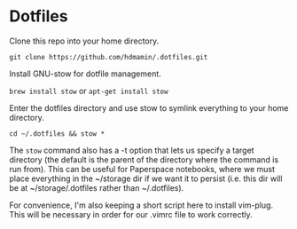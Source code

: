# Dotfiles

Clone this repo into your home directory.

`git clone https://github.com/hdmamin/.dotfiles.git`

Install GNU-stow for dotfile management.

`brew install stow` or `apt-get install stow`

Enter the dotfiles directory and use stow to symlink everything to your home directory.

`cd ~/.dotfiles && stow *`

The `stow` command also has a -t option that lets us specify a target directory (the default is the parent of the directory where the command is run from). This can be useful for Paperspace notebooks, where we must place everything in the ~/storage dir if we want it to persist (i.e. this dir will be at ~/storage/.dotfiles rather than ~/.dotfiles).

For convenience, I'm also keeping a short script here to install vim-plug. This will be necessary in order for our .vimrc file to work correctly.

